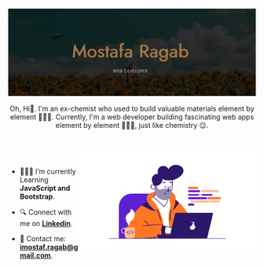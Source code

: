 ![Profile Cover](./assets/Cover.png)

<p align="center">
Oh, Hi👋. I'm an ex-chemist who used to build valuable materials element by element 🧑🏻‍🔬. Currently, I'm a web developer building fascinating web apps element by element 🧑🏻‍💻, just like chemistry 😉. </p>

##

<br>

<img align="right" alt="GIF" src="./assets/freelance-developer-working-on-laptop.gif" width="360px"/>

<br>

- 🧑🏻‍💻 I’m currently Learning **JavaScript and Bootstrap**.

- 🔍 Connect with me on [**Linkedin**](https://www.linkedin.com/in/imostafarh/).

- 📨 Contact me: **imostaf.ragab@gmail.com**.

<br>
<br>
